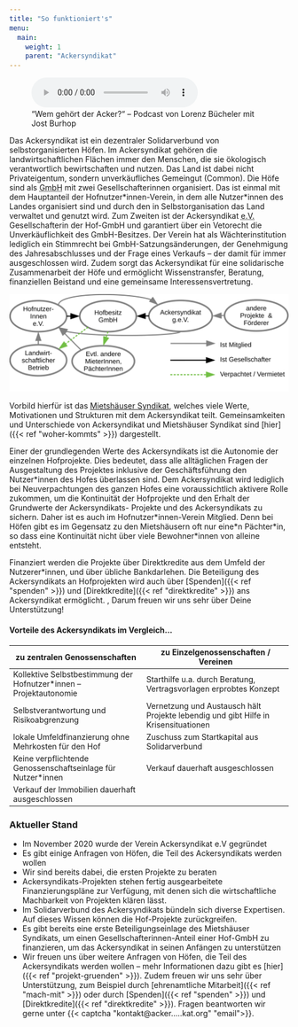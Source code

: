 ```yaml
---
title: "So funktioniert's"
menu:
  main:
    weight: 1
    parent: "Ackersyndikat"
---
```


<figure>
<audio controls>
  <source src="./201216_Podcast_Lorenz_Jost_Ackersyndikat.mp3">
</audio>
<figcaption>
“Wem gehört der Acker?“ – Podcast von Lorenz Bücheler mit Jost Burhop
</figcaption>
</figure>

Das Ackersyndikat ist ein dezentraler Solidarverbund von selbstorganisierten Höfen. Im Ackersyndikat gehören die landwirtschaftlichen Flächen immer den Menschen, die sie ökologisch verantwortlich bewirtschaften und nutzen. Das Land ist dabei nicht Privateigentum, sondern unverkäufliches Gemeingut (Common). Die Höfe sind als <abbr title="Gesellschaft mit beschränkter Haftung">GmbH</abbr> mit zwei Gesellschafterinnen organisiert. Das ist einmal mit dem Hauptanteil der Hofnutzer\*innen-Verein, in dem alle Nutzer\*innen des Landes organisiert sind und durch den in Selbstorganisation das Land verwaltet und genutzt wird. Zum Zweiten ist der Ackersyndikat <abbr title="eingetragener Verein">e.V.</abbr> Gesellschafterin der Hof-GmbH und garantiert über ein Vetorecht die Unverkäuflichkeit des GmbH-Besitzes. Der Verein hat als Wächterinstitution lediglich ein Stimmrecht bei GmbH-Satzungsänderungen, der Genehmigung des Jahresabschlusses und der Frage eines Verkaufs – der damit für immer ausgeschlossen wird. Zudem sorgt das Ackersyndikat für eine solidarische Zusammenarbeit der Höfe und ermöglicht Wissenstransfer, Beratung, finanziellen Beistand und eine gemeinsame Interessensvertretung.

<img src="strukturgrafik.svg" class="svg">

Vorbild hierfür ist das [Mietshäuser Syndikat](https://syndikat.org), welches viele Werte, Motivationen und Strukturen mit dem Ackersyndikat teilt. Gemeinsamkeiten und Unterschiede von Ackersyndikat und Mietshäuser Syndikat sind [hier]({{< ref "woher-kommts" >}}) dargestellt.

Einer der grundlegenden Werte des Ackersyndikats ist die Autonomie der einzelnen Hofprojekte. Dies bedeutet, dass alle alltäglichen Fragen der Ausgestaltung des Projektes inklusive der Geschäftsführung den Nutzer\*innen des Hofes überlassen sind. Dem Ackersyndikat wird lediglich bei Neuverpachtungen des ganzen Hofes eine voraussichtlich aktivere Rolle zukommen, um die Kontinuität der Hofprojekte und den Erhalt der Grundwerte der Ackersyndikats- Projekte und des Ackersyndikats zu sichern. Daher ist es auch im Hofnutzer\*innen-Verein Mitglied. Denn bei Höfen gibt es im Gegensatz zu den Mietshäusern oft nur eine\*n Pächter\*in, so dass eine Kontinuität nicht über viele Bewohner\*innen von alleine entsteht.

Finanziert werden die Projekte über Direktkredite aus dem Umfeld der Nutzerer\*innen, und über übliche Bankdarlehen. Die Beteiligung des Ackersyndikats an Hofprojekten wird auch über [Spenden]({{< ref "spenden" >}}) und [Direktkredite]({{< ref "direktkredite" >}}) ans Ackersyndikat ermöglicht. , Darum freuen wir uns sehr über Deine Unterstützung!

#### Vorteile des Ackersyndikats im Vergleich...

| zu zentralen Genossenschaften                                       | zu Einzelgenossenschaften / Vereinen                                                |
| ------------------------------------------------------------------- | ----------------------------------------------------------------------------------- |
| Kollektive Selbstbestimmung der Hofnutzer\*innen – Projektautonomie | Starthilfe u.a. durch Beratung, Vertragsvorlagen erprobtes Konzept                  |
| Selbstverantwortung und Risikoabgrenzung                            | Vernetzung und Austausch hält Projekte lebendig und gibt Hilfe in Krisensituationen |
| lokale Umfeldfinanzierung ohne Mehrkosten für den Hof               | Zuschuss zum Startkapital aus Solidarverbund                                        |
| Keine verpflichtende Genossenschaftseinlage für Nutzer\*innen       | Verkauf dauerhaft ausgeschlossen                                                    |
| Verkauf der Immobilien dauerhaft ausgeschlossen                     |                                                                                     |

### Aktueller Stand

- Im November 2020 wurde der Verein Ackersyndikat e.V gegründet
- Es gibt einige Anfragen von Höfen, die Teil des Ackersyndikats werden wollen
- Wir sind bereits dabei, die ersten Projekte zu beraten
- Ackersyndikats-Projekten stehen fertig ausgearbeitete Finanzierungspläne zur Verfügung, mit denen sich die wirtschaftliche Machbarkeit von Projekten klären lässt.
- Im Solidarverbund des Ackersyndikats bündeln sich diverse Expertisen. Auf dieses Wissen können die Hof-Projekte zurückgreifen.
- Es gibt bereits eine erste Beteiligungseinlage des Mietshäuser Syndikats, um einen Gesellschafterinnen-Anteil einer Hof-GmbH zu finanzieren, um das Ackersyndikat in seinen Anfängen zu unterstützen
- Wir freuen uns über weitere Anfragen von Höfen, die Teil des Ackersyndikats werden wollen – mehr Informationen dazu gibt es [hier]({{< ref "projekt-gruenden" >}}). Zudem freuen wir uns sehr über Unterstützung, zum Beispiel durch [ehrenamtliche Mitarbeit]({{< ref "mach-mit" >}}) oder durch [Spenden]({{< ref "spenden" >}}) und [Direktkredite]({{< ref "direktkredite" >}}). Fragen beantworten wir gerne unter {{< captcha "kontakt@acker.....kat.org" "email">}}.
